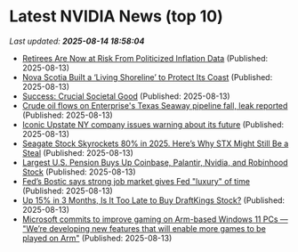 # Latest NVIDIA News (top 10)
_Last updated: **2025-08-14 18:58:04**_

- [Retirees Are Now at Risk From Politicized Inflation Data](https://biztoc.com/x/a820274d250b7371) (Published: 2025-08-13)
- [Nova Scotia Built a ‘Living Shoreline’ to Protect Its Coast](https://biztoc.com/x/b029773ce823a599) (Published: 2025-08-13)
- [Success: Crucial Societal Good](https://biztoc.com/x/ca345c468df93d73) (Published: 2025-08-13)
- [Crude oil flows on Enterprise's Texas Seaway pipeline fall, leak reported](https://biztoc.com/x/d24168b2b6f8ec88) (Published: 2025-08-13)
- [Iconic Upstate NY company issues warning about its future](https://biztoc.com/x/fb6b1ace48573a2d) (Published: 2025-08-13)
- [Seagate Stock Skyrockets 80% in 2025. Here’s Why STX Might Still Be a Steal](https://biztoc.com/x/5f000c0a25dc5dfc) (Published: 2025-08-13)
- [Largest U.S. Pension Buys Up Coinbase, Palantir, Nvidia, and Robinhood Stock](https://biztoc.com/x/a6f20f8285106e1b) (Published: 2025-08-13)
- [Fed’s Bostic says strong job market gives Fed "luxury" of time](https://biztoc.com/x/62df1386aaffa5fb) (Published: 2025-08-13)
- [Up 15% in 3 Months, Is It Too Late to Buy DraftKings Stock?](https://biztoc.com/x/020cb4a593abf024) (Published: 2025-08-13)
- [Microsoft commits to improve gaming on Arm-based Windows 11 PCs — "We’re developing new features that will enable more games to be played on Arm"](https://www.windowscentral.com/microsoft/windows-11/microsoft-commits-to-improve-gaming-on-windows-11-arm-xbox-pcs) (Published: 2025-08-13)
